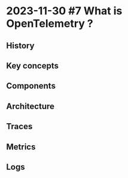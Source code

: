 # 2023-11-30 #7 What is OpenTelemetry ?

## History

## Key concepts

## Components

## Architecture

## Traces

## Metrics

## Logs